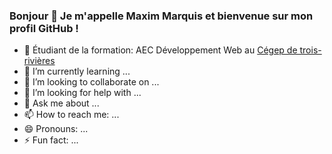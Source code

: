 ### Bonjour 👋 Je m'appelle Maxim Marquis et bienvenue sur mon profil GitHub !


- 🔭 Étudiant de la formation: AEC Développement Web au [Cégep de trois-rivières](https://www.cegeptr.qc.ca/)
- 🌱 I’m currently learning ...
- 👯 I’m looking to collaborate on ...
- 🤔 I’m looking for help with ...
- 💬 Ask me about ...
- 📫 How to reach me: ...
- 😄 Pronouns: ...
- ⚡ Fun fact: ...



